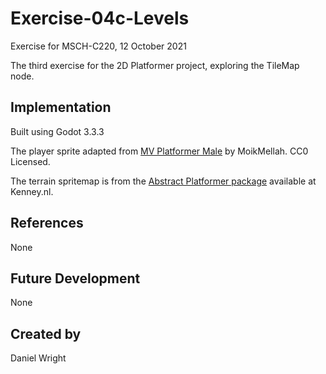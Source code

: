 # Exercise-04c-Levels
Exercise for MSCH-C220, 12 October 2021

The third exercise for the 2D Platformer project, exploring the TileMap node.

## Implementation
Built using Godot 3.3.3

The player sprite adapted from [MV Platformer Male](https://opengameart.org/content/mv-platformer-male-32x64) by MoikMellah. CC0 Licensed.

The terrain spritemap is from the [Abstract Platformer package](https://kenney.nl/assets/abstract-platformer) available at Kenney.nl.

## References
None

## Future Development
None

## Created by 
Daniel Wright
